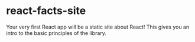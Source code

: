 # react-facts-site
Your very first React app will be a static site about React! This gives you an intro to the basic principles of the library.
